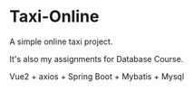 # Taxi-Online

A simple online taxi project.


It's also my assignments for Database Course.

Vue2 + axios + Spring Boot + Mybatis + Mysql
